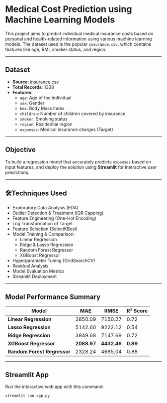 # Medical Cost Prediction using Machine Learning Models

This project aims to predict individual medical insurance costs based on personal and health-related information using various machine learning models. The dataset used is the popular `insurance.csv`, which contains features like age, BMI, smoker status, and region.

---

## Dataset

- **Source**: [insurance.csv](https://www.kaggle.com/mirichoi0218/insurance)
- **Total Records**: 1338
- **Features**:
  - `age`: Age of the individual
  - `sex`: Gender
  - `bmi`: Body Mass Index
  - `children`: Number of children covered by insurance
  - `smoker`: Smoking status
  - `region`: Residential region
  - `expenses`: Medical insurance charges (Target)

---

## Objective

To build a regression model that accurately predicts `expenses` based on input features, and deploy the solution using **Streamlit** for interactive user predictions.

---

## 🛠Techniques Used

- Exploratory Data Analysis (EDA)
- Outlier Detection & Treatment (IQR Capping)
- Feature Engineering (One-Hot Encoding)
- Log Transformation of Target
- Feature Selection (SelectKBest)
- Model Training & Comparison:
  - Linear Regression
  - Ridge & Lasso Regression
  - Random Forest Regressor
  - XGBoost Regressor
- Hyperparameter Tuning (GridSearchCV)
- Residual Analysis
- Model Evaluation Metrics
- Streamlit Deployment

---

## Model Performance Summary

| Model                | MAE    | RMSE   | R² Score |
|---------------------|--------|--------|----------|
| **Linear Regression**    | 3850.09 | 7150.27 | 0.72     |
| **Lasso Regression**     | 5142.60 | 9222.12 | 0.54     |
| **Ridge Regression**     | 3849.68 | 7147.69 | 0.72     |
| **XGBoost Regressor**    | **2088.97** | **4432.46** | **0.89** |
| **Random Forest Regressor** | 2328.24 | 4685.04 | 0.88     |

---

## Streamlit App

Run the interactive web app with this command:

```bash
streamlit run app.py
